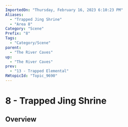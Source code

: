 ```yaml
---
ImportedOn: "Thursday, February 16, 2023 6:10:23 PM"
Aliases:
  - "Trapped Jing Shrine"
  - "Area 8"
Category: "Scene"
Prefix: "8"
Tags:
  - "Category/Scene"
parent:
  - "The River Caves"
up:
  - "The River Caves"
prev:
  - "13 - Trapped Elemental"
RWtopicId: "Topic_9690"
---
```

# 8 - Trapped Jing Shrine
## Overview
